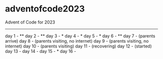 # adventofcode2023

Advent of Code for 2023

---

day 1 - **
day 2 - **
day 3 - *
day 4 - *
day 5 - *
day 6 - **
day 7 - (parents arrive)
day 8 - (parents visiting, no internet)
day 9 - (parents visiting, no internet)
day 10 - (parents visiting)
day 11 - (recovering)
day 12 - (started)
day 13 -
day 14 -
day 15 - *
day 16 -